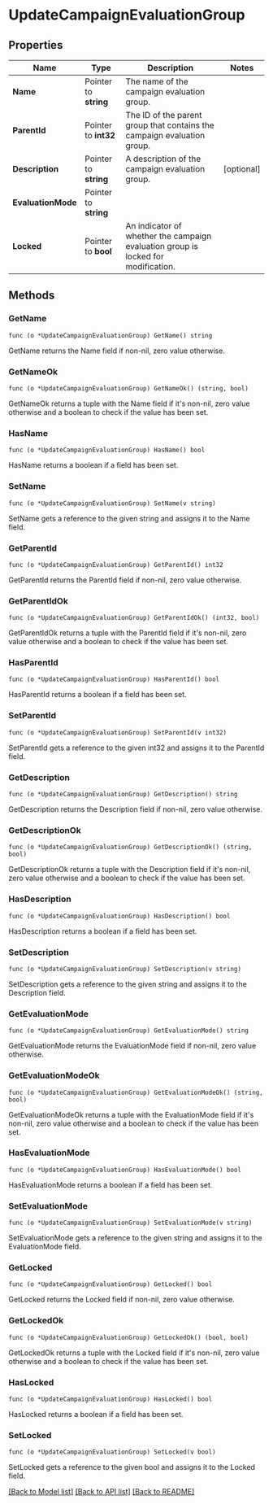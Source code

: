 # UpdateCampaignEvaluationGroup

## Properties

Name | Type | Description | Notes
------------ | ------------- | ------------- | -------------
**Name** | Pointer to **string** | The name of the campaign evaluation group. | 
**ParentId** | Pointer to **int32** | The ID of the parent group that contains the campaign evaluation group. | 
**Description** | Pointer to **string** | A description of the campaign evaluation group. | [optional] 
**EvaluationMode** | Pointer to **string** |  | 
**Locked** | Pointer to **bool** | An indicator of whether the campaign evaluation group is locked for modification. | 

## Methods

### GetName

`func (o *UpdateCampaignEvaluationGroup) GetName() string`

GetName returns the Name field if non-nil, zero value otherwise.

### GetNameOk

`func (o *UpdateCampaignEvaluationGroup) GetNameOk() (string, bool)`

GetNameOk returns a tuple with the Name field if it's non-nil, zero value otherwise
and a boolean to check if the value has been set.

### HasName

`func (o *UpdateCampaignEvaluationGroup) HasName() bool`

HasName returns a boolean if a field has been set.

### SetName

`func (o *UpdateCampaignEvaluationGroup) SetName(v string)`

SetName gets a reference to the given string and assigns it to the Name field.

### GetParentId

`func (o *UpdateCampaignEvaluationGroup) GetParentId() int32`

GetParentId returns the ParentId field if non-nil, zero value otherwise.

### GetParentIdOk

`func (o *UpdateCampaignEvaluationGroup) GetParentIdOk() (int32, bool)`

GetParentIdOk returns a tuple with the ParentId field if it's non-nil, zero value otherwise
and a boolean to check if the value has been set.

### HasParentId

`func (o *UpdateCampaignEvaluationGroup) HasParentId() bool`

HasParentId returns a boolean if a field has been set.

### SetParentId

`func (o *UpdateCampaignEvaluationGroup) SetParentId(v int32)`

SetParentId gets a reference to the given int32 and assigns it to the ParentId field.

### GetDescription

`func (o *UpdateCampaignEvaluationGroup) GetDescription() string`

GetDescription returns the Description field if non-nil, zero value otherwise.

### GetDescriptionOk

`func (o *UpdateCampaignEvaluationGroup) GetDescriptionOk() (string, bool)`

GetDescriptionOk returns a tuple with the Description field if it's non-nil, zero value otherwise
and a boolean to check if the value has been set.

### HasDescription

`func (o *UpdateCampaignEvaluationGroup) HasDescription() bool`

HasDescription returns a boolean if a field has been set.

### SetDescription

`func (o *UpdateCampaignEvaluationGroup) SetDescription(v string)`

SetDescription gets a reference to the given string and assigns it to the Description field.

### GetEvaluationMode

`func (o *UpdateCampaignEvaluationGroup) GetEvaluationMode() string`

GetEvaluationMode returns the EvaluationMode field if non-nil, zero value otherwise.

### GetEvaluationModeOk

`func (o *UpdateCampaignEvaluationGroup) GetEvaluationModeOk() (string, bool)`

GetEvaluationModeOk returns a tuple with the EvaluationMode field if it's non-nil, zero value otherwise
and a boolean to check if the value has been set.

### HasEvaluationMode

`func (o *UpdateCampaignEvaluationGroup) HasEvaluationMode() bool`

HasEvaluationMode returns a boolean if a field has been set.

### SetEvaluationMode

`func (o *UpdateCampaignEvaluationGroup) SetEvaluationMode(v string)`

SetEvaluationMode gets a reference to the given string and assigns it to the EvaluationMode field.

### GetLocked

`func (o *UpdateCampaignEvaluationGroup) GetLocked() bool`

GetLocked returns the Locked field if non-nil, zero value otherwise.

### GetLockedOk

`func (o *UpdateCampaignEvaluationGroup) GetLockedOk() (bool, bool)`

GetLockedOk returns a tuple with the Locked field if it's non-nil, zero value otherwise
and a boolean to check if the value has been set.

### HasLocked

`func (o *UpdateCampaignEvaluationGroup) HasLocked() bool`

HasLocked returns a boolean if a field has been set.

### SetLocked

`func (o *UpdateCampaignEvaluationGroup) SetLocked(v bool)`

SetLocked gets a reference to the given bool and assigns it to the Locked field.


[[Back to Model list]](../README.md#documentation-for-models) [[Back to API list]](../README.md#documentation-for-api-endpoints) [[Back to README]](../README.md)


